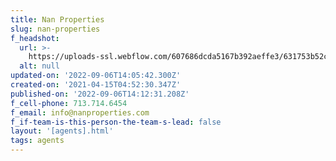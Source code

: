 ```yaml
---
title: Nan Properties
slug: nan-properties
f_headshot:
  url: >-
    https://uploads-ssl.webflow.com/607686dcda5167b392aeffe3/631753b52cce7b7f8e4fbca1_Nan_Logo_2021_Screen_Gray.jpeg
  alt: null
updated-on: '2022-09-06T14:05:42.300Z'
created-on: '2021-04-15T04:52:30.347Z'
published-on: '2022-09-06T14:12:31.208Z'
f_cell-phone: 713.714.6454
f_email: info@nanproperties.com
f_if-team-is-this-person-the-team-s-lead: false
layout: '[agents].html'
tags: agents
---
```



